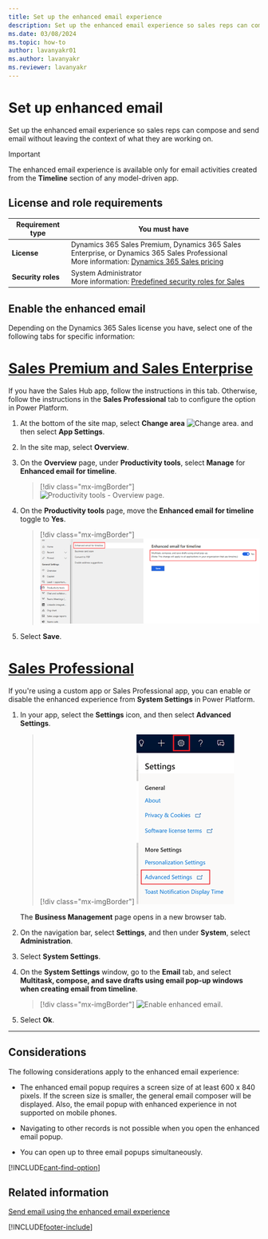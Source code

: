 ```yaml
---
title: Set up the enhanced email experience
description: Set up the enhanced email experience so sales reps can compose and send email without leaving the context of what they are working on.
ms.date: 03/08/2024
ms.topic: how-to
author: lavanyakr01
ms.author: lavanyakr
ms.reviewer: lavanyakr
---
```

# Set up enhanced email 

Set up the enhanced email experience so sales reps can compose and send email without leaving the context of what they are working on.

> [!IMPORTANT]
> The enhanced email experience is available only for email activities created from the **Timeline** section of any model-driven app. 

## License and role requirements
| Requirement type | You must have |
|-----------------------|---------|
| **License** | Dynamics 365 Sales Premium, Dynamics 365 Sales Enterprise, or Dynamics 365 Sales Professional <br>More information: [Dynamics 365 Sales pricing](https://dynamics.microsoft.com/sales/pricing/) |
| **Security roles** | System Administrator <br> More information: [Predefined security roles for Sales](security-roles-for-sales.md)|

## Enable the enhanced email

Depending on the Dynamics 365 Sales license you have, select one of the following tabs for specific information: 

# [Sales Premium and Sales Enterprise](#tab/SE)

If you have the Sales Hub app, follow the instructions in this tab. Otherwise, follow the instructions in the **Sales Professional** tab to configure the option in Power Platform.

1. At the bottom of the site map, select **Change area** ![Change area.](media/change-area-icon.png "Change area") and then select **App Settings**.

2. In the site map, select **Overview**.

3. On the **Overview** page, under **Productivity tools**, select **Manage** for **Enhanced email for timeline**.

    > [!div class="mx-imgBorder"]
    > ![Productivity tools - Overview page.](media/overview-prod-tools.png "Productivity tools - Overview page")

4. On the **Productivity tools** page, move the **Enhanced email for timeline** toggle to **Yes**.

    > [!div class="mx-imgBorder"]
    > ![Enable enhanced email for timeline option.](media/enable-enhanced-email.png "Enable enhanced email for timeline option")

5. Select **Save**.

# [Sales Professional](#tab/SP)

If you're using a custom app or Sales Professional app, you can enable or disable the enhanced experience from **System Settings** in Power Platform.

1. In your app, select the **Settings** icon, and then select **Advanced Settings**.

    > [!div class="mx-imgBorder"]
    > ![Advanced settings.](media/advanced-settings-option.png "Advanced settings")

    The **Business Management** page opens in a new browser tab.

2. On the navigation bar, select **Settings**, and then under **System**, select **Administration**.

3. Select **System Settings**.

4. On the **System Settings** window, go to the **Email** tab, and select **Multitask, compose, and save drafts using email pop-up windows when creating email from timeline**.

    > [!div class="mx-imgBorder"]
    > ![Enable enhanced email.](media/email-tab.png "Enable enhanced email")

5. Select **Ok**.
---

## Considerations 

The following considerations apply to the enhanced email experience:

- The enhanced email popup requires a screen size of at least 600 x 840 pixels. If the screen size is smaller, the general email composer will be displayed. Also, the email popup with enhanced experience in not supported on mobile phones.

- Navigating to other records is not possible when you open the enhanced email popup. 

- You can open up to three email popups simultaneously. 


[!INCLUDE[cant-find-option](../includes/cant-find-option.md)]

## Related information

[Send email using the enhanced email experience](enhanced-email.md)


[!INCLUDE[footer-include](../includes/footer-banner.md)]
